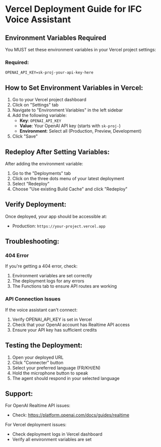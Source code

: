 # Vercel Deployment Guide for IFC Voice Assistant

## Environment Variables Required

You MUST set these environment variables in your Vercel project settings:

### Required:
```
OPENAI_API_KEY=sk-proj-your-api-key-here
```

## How to Set Environment Variables in Vercel:

1. Go to your Vercel project dashboard
2. Click on "Settings" tab
3. Navigate to "Environment Variables" in the left sidebar
4. Add the following variable:
   - **Key**: `OPENAI_API_KEY`
   - **Value**: Your OpenAI API key (starts with `sk-proj-`)
   - **Environment**: Select all (Production, Preview, Development)
5. Click "Save"

## Redeploy After Setting Variables:

After adding the environment variable:
1. Go to the "Deployments" tab
2. Click on the three dots menu of your latest deployment
3. Select "Redeploy"
4. Choose "Use existing Build Cache" and click "Redeploy"

## Verify Deployment:

Once deployed, your app should be accessible at:
- Production: `https://your-project.vercel.app`

## Troubleshooting:

### 404 Error
If you're getting a 404 error, check:
1. Environment variables are set correctly
2. The deployment logs for any errors
3. The Functions tab to ensure API routes are working

### API Connection Issues
If the voice assistant can't connect:
1. Verify OPENAI_API_KEY is set in Vercel
2. Check that your OpenAI account has Realtime API access
3. Ensure your API key has sufficient credits

## Testing the Deployment:

1. Open your deployed URL
2. Click "Connecter" button
3. Select your preferred language (FR/KH/EN)
4. Hold the microphone button to speak
5. The agent should respond in your selected language

## Support:

For OpenAI Realtime API issues:
- Check: https://platform.openai.com/docs/guides/realtime

For Vercel deployment issues:
- Check deployment logs in Vercel dashboard
- Verify all environment variables are set